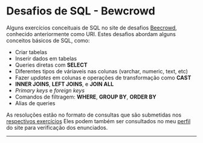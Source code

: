 # Desafios de SQL - Bewcrowd

Alguns exercícios conceituais de SQL no site de desafios [Beecrowd](https://www.be{ecrowd.com.br/), conhecido anteriormente como URI.
Estes desafios abordam alguns conceitos básicos de SQL, como:

* Criar tabelas
* Inserir dados em tabelas
* Queries diretas com **SELECT**
* Diferentes tipos de váriaveis nas colunas (varchar, numeric, text, etc)
* Fazer *updates* em colunas e operações de transformação como **CAST**
* **INNER JOINS**, **LEFT JOINS**, e **JOIN ALL**
* *Primary keys* e *foreign keys*
* Comandos de filtragem: **WHERE**, **GROUP BY**, **ORDER BY**
* Alias de queries

As resoluções estão no formato de consultas que são submetidas nos [respectivos exercícios](https://www.beecrowd.com.br/judge/en/problems/index/9)
Eles podem também ser consultados no meu [perfil](https://www.beecrowd.com.br/judge/en/profile/634004) do site para verificação dos enunciados.

-----
